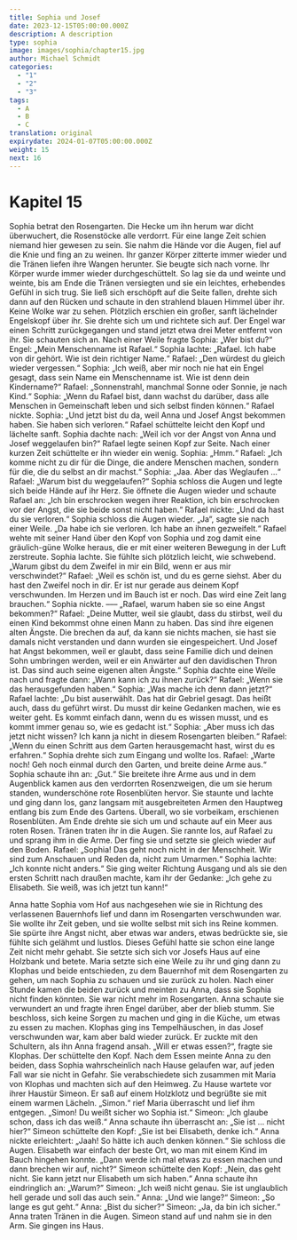 ```yaml
---
title: Sophia und Josef
date: 2023-12-15T05:00:00.000Z
description: A description
type: sophia
image: images/sophia/chapter15.jpg
author: Michael Schmidt
categories:
  - "1"
  - "2"
  - "3"
tags:
  - A
  - B
  - C
translation: original
expirydate: 2024-01-07T05:00:00.000Z
weight: 15
next: 16
---
```


# Kapitel 15

Sophia betrat den Rosengarten.
Die Hecke um ihn herum war dicht überwuchert, die Rosenstöcke alle verdorrt.
Für eine lange Zeit schien niemand hier gewesen zu sein.
Sie nahm die Hände vor die Augen, fiel auf die Knie und fing an zu weinen.
Ihr ganzer Körper zitterte immer wieder und die Tränen liefen ihre Wangen herunter.
Sie beugte sich nach vorne.
Ihr Körper wurde immer wieder durchgeschüttelt.
So lag sie da und weinte und weinte, bis am Ende die Tränen versiegten und sie ein leichtes, erhebendes Gefühl in sich trug.
Sie ließ sich erschöpft auf die Seite fallen, drehte sich dann auf den Rücken und schaute in den strahlend blauen Himmel über ihr.
Keine Wolke war zu sehen.
Plötzlich erschien ein großer, sanft lächelnder Engelskopf über ihr.
Sie drehte sich um und richtete sich auf.
Der Engel war einen Schritt zurückgegangen und stand jetzt etwa drei Meter entfernt von ihr.
Sie schauten sich an.
Nach einer Weile fragte Sophia: „Wer bist du?“
Engel: „Mein Menschenname ist Rafael.“
Sophia lachte: „Rafael.
Ich habe von dir gehört.
Wie ist dein richtiger Name.“
Rafael: „Den würdest du gleich wieder vergessen.“
Sophia: „Ich weiß, aber mir noch nie hat ein Engel gesagt, dass sein Name ein Menschenname ist.
Wie ist denn dein Kindername?“
Rafael: „Sonnenstrahl, manchmal Sonne oder Sonnie, je nach Kind.“
Sophia: „Wenn du Rafael bist, dann wachst du darüber, dass alle Menschen in Gemeinschaft leben und sich selbst finden können.“
Rafael nickte.
Sophia: „Und jetzt bist du da, weil Anna und Josef Angst bekommen haben.
Sie haben sich verloren.“
Rafael schüttelte leicht den Kopf und lächelte sanft.
Sophia dachte nach: „Weil ich vor der Angst von Anna und Josef weggelaufen bin?“
Rafael legte seinen Kopf zur Seite.
Nach einer kurzen Zeit schüttelte er ihn wieder ein wenig.
Sophia: „Hmm.“
Rafael: „Ich komme nicht zu dir für die Dinge, die andere Menschen machen, sondern für die, die du selbst an dir machst.“
Sophia: „Jaa.
Aber das Weglaufen ...“
Rafael: „Warum bist du weggelaufen?“
Sophia schloss die Augen und legte sich beide Hände auf ihr Herz.
Sie öffnete die Augen wieder und schaute Rafael an: „Ich bin erschrocken wegen ihrer Reaktion, ich bin erschrocken vor der Angst, die sie beide sonst nicht haben.“
Rafael nickte: „Und da hast du sie verloren.“
Sophia schloss die Augen wieder.
„Ja“, sagte sie nach einer Weile.
„Da habe ich sie verloren.
Ich habe an ihnen gezweifelt.“
Rafael wehte mit seiner Hand über den Kopf von Sophia und zog damit eine gräulich-güne Wolke heraus, die er mit einer weiteren Bewegung in der Luft zerstreute.
Sophia lachte.
Sie fühlte sich plötzlich leicht, wie schwebend.
„Warum gibst du dem Zweifel in mir ein Bild, wenn er aus mir verschwindet?“
Rafael: „Weil es schön ist, und du es gerne siehst.
Aber du hast den Zweifel noch in dir.
Er ist nur gerade aus deinem Kopf verschwunden.
Im Herzen und im Bauch ist er noch.
Das wird eine Zeit lang brauchen.“
Sophia nickte.
––– „Rafael, warum haben sie so eine Angst bekommen?“
Rafael: „Deine Mutter, weil sie glaubt, dass du stirbst, weil du einen Kind bekommst ohne einen Mann zu haben.
Das sind ihre eigenen alten Ängste.
Die brechen da auf, da kann sie nichts machen, sie hast sie damals nicht verstanden und dann wurden sie eingespeichert.
Und Josef hat Angst bekommen, weil er glaubt, dass seine Familie dich und deinen Sohn umbringen werden, weil er ein Anwärter auf den davidischen Thron ist.
Das sind auch seine eigenen alten Ängste.“
Sophia dachte eine Weile nach und fragte dann: „Wann kann ich zu ihnen zurück?“
Rafael: „Wenn sie das herausgefunden haben.“
Sophia: „Was mache ich denn dann jetzt?“
Rafael lachte: „Du bist auserwählt.
Das hat dir Gebriel gesagt.
Das heißt auch, dass du geführt wirst.
Du musst dir keine Gedanken machen, wie es weiter geht.
Es kommt einfach dann, wenn du es wissen musst, und es kommt immer genau so, wie es gedacht ist.“
Sophia: „Aber muss ich das jetzt nicht wissen?
Ich kann ja nicht in diesem Rosengarten bleiben.“
Rafael: „Wenn du einen Schritt aus dem Garten herausgemacht hast, wirst du es erfahren.“
Sophia drehte sich zum Eingang und wollte los.
Rafael: „Warte noch! Geh noch einmal durch den Garten, und breite deine Arme aus.“
Sophia schaute ihn an: „Gut.“
Sie breitete ihre Arme aus und in dem Augenblick kamen aus den verdorrten Rosenzweigen, die um sie herum standen, wunderschöne rote Rosenblüten hervor.
Sie staunte und lachte und ging dann los, ganz langsam mit ausgebreiteten Armen den Hauptweg entlang bis zum Ende des Gartens.
Überall, wo sie vorbeikam, erschienen Rosenblüten.
Am Ende drehte sie sich um und schaute auf ein Meer aus roten Rosen.
Tränen traten ihr in die Augen.
Sie rannte los, auf Rafael zu und sprang ihm in die Arme.
Der fing sie und setzte sie gleich wieder auf den Boden.
Rafael: „Sophia! Das geht noch nicht in der Menschheit.
Wir sind zum Anschauen und Reden da, nicht zum Umarmen.“
Sophia lachte: „Ich konnte nicht anders.“
Sie ging weiter Richtung Ausgang und als sie den ersten Schritt nach draußen machte, kam ihr der Gedanke: „Ich gehe zu Elisabeth.
Sie weiß, was ich jetzt tun kann!“

Anna hatte Sophia vom Hof aus nachgesehen wie sie in Richtung des verlassenen Bauernhofs lief und dann im Rosengarten verschwunden war.
Sie wollte ihr Zeit geben, und sie wollte selbst mit sich ins Reine kommen.
Sie spürte ihre Angst nicht, aber etwas war anders, etwas bedrückte sie, sie fühlte sich gelähmt und lustlos.
Dieses Gefühl hatte sie schon eine lange Zeit nicht mehr gehabt.
Sie setzte sich sich vor Josefs Haus auf eine Holzbank und betete.
Maria setzte sich eine Weile zu ihr und ging dann zu Klophas und beide entschieden, zu dem Bauernhof mit dem Rosengarten zu gehen, um nach Sophia zu schauen und sie zurück zu holen.
Nach einer Stunde kamen die beiden zurück und meinten zu Anna, dass sie Sophia nicht finden könnten.
Sie war nicht mehr im Rosengarten.
Anna schaute sie verwundert an und fragte ihren Engel darüber, aber der blieb stumm.
Sie beschloss, sich keine Sorgen zu machen und ging in die Küche, um etwas zu essen zu machen.
Klophas ging ins Tempelhäuschen, in das Josef verschwunden war, kam aber bald wieder zurück.
Er zuckte mit den Schultern, als ihn Anna fragend ansah.
„Will er etwas essen?“, fragte sie Klophas.
Der schüttelte den Kopf.
Nach dem Essen meinte Anna zu den beiden, dass Sophia wahrscheinlich nach Hause gelaufen war, auf jeden Fall war sie nicht in Gefahr.
Sie verabschiedete sich zusammen mit Maria von Klophas und machten sich auf den Heimweg.
Zu Hause wartete vor ihrer Haustür Simeon.
Er saß auf einem Holzklotz und begrüßte sie mit einem warmen Lächeln.
„Simon.“
rief Maria überrascht und lief ihm entgegen.
„Simon! Du weißt sicher wo Sophia ist.“
Simeon: „Ich glaube schon, dass ich das weiß.“
Anna schaute ihn überrascht an: „Sie ist ... nicht hier?“
Simeon schüttelte den Kopf: „Sie ist bei Elisabeth, denke ich.“
Anna nickte erleichtert: „Jaah! So hätte ich auch denken können.“
Sie schloss die Augen.
Elisabeth war einfach der beste Ort, wo man mit einem Kind im Bauch hingehen konnte.
„Dann werde ich mal etwas zu essen machen und dann brechen wir auf, nicht?“
Simeon schüttelte den Kopf: „Nein, das geht nicht.
Sie kann jetzt nur Elisabeth um sich haben.“
Anna schaute ihn eindringlich an: „Warum?”
Simeon: „Ich weiß nicht genau.
Sie ist unglaublich hell gerade und soll das auch sein.“
Anna: „Und wie lange?“
Simeon: „So lange es gut geht.“
Anna: „Bist du sicher?“
Simeon: „Ja, da bin ich sicher.“
Anna traten Tränen in die Augen.
Simeon stand auf und nahm sie in den Arm.
Sie gingen ins Haus.
